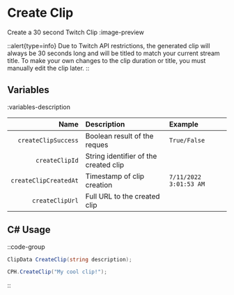 # Create Clip
Create a 30 second Twitch Clip
:image-preview

::alert{type=info}
Due to Twitch API restrictions, the generated clip will always be 30 seconds long and will be titled to match your current stream title.
To make your own changes to the clip duration or title, you must manually edit the clip later.
::

## Variables
:variables-description

Name | Description | Example
----:|:------------|:--------|
`createClipSuccess` | Boolean result of the reques | `True/False`
`createClipId` | String identifier of the created clip
`createClipCreatedAt` | Timestamp of clip creation | `7/11/2022 3:01:53 AM`
`createClipUrl` | Full URL to the created clip

## C# Usage

::code-group
  ```csharp [Method]
  ClipData CreateClip(string description);
  ```
  ```csharp [Example]
  CPH.CreateClip("My cool clip!");
  ```
::